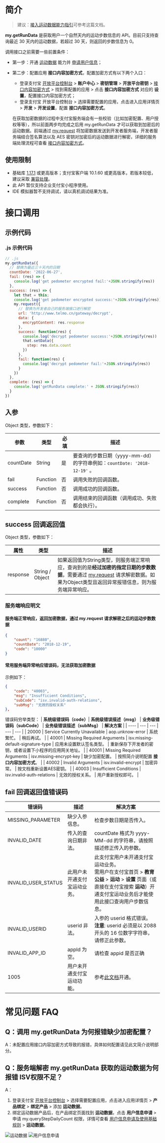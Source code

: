 # 简介

> 建议：[接入运动数据能力指引](https://opendocs.alipay.com/b/03al9a#%E6%8E%A5%E5%85%A5%E6%8C%87%E5%BC%95)可参考这篇文档。

**my.getRunData** 是获取用户一个自然天内的运动步数信息的 API。目前只支持查询最近 30 天内的运动数据，若超过 30 天，则返回的步数信息为 0。

调用接口之前需要一些前置条件：
- 第一步：开通 [运动数据](https://opendocs.alipay.com/mini/introduce/rundata) 能力并 [申请用户信息](https://opendocs.alipay.com/common/02kkuu)；
- 第二步：配置应用 **接口内容加密方式**，配置加密方式有以下两个入口：
  - 登录支付宝 [开放平台控制台](https://open.alipay.com/dev/workspace) > **账户中心** > **密钥管理** > **开放平台密钥** > [接口内容加密方式](https://openhome.alipay.com/dev/workspace/key-manage) > 找到需配置的应用 > 点击 **接口内容加密方式** 对应的 **设置**，配置接口内容加密方式；
  - 登录支付宝 开放平台控制台 > 选择需要配置的应用，点击进入应用详情页 > **开发** > **开发设置**，配置 **接口内容加密方式**。

  在获取加密数据的过程中支付宝服务端会有一些校验（比如加密配置、用户授权等等），所以前面两步均完成之后用 my.getRunData 才可以获取到加密后的运动数据。前端通过 [my.request](https://opendocs.alipay.com/mini/api/owycmh) 将加密数据发送到开发者服务端，开发者服务端结合签名算法以及 AES 密钥对加密后的运动数据进行解密，详细的服务端处理流程可查看 [接口内容加密方式](https://opendocs.alipay.com/common/02mse3)。

## 使用限制

- 基础库 [1.17.1](https://opendocs.alipay.com/mini/framework/lib) 或更高版本；支付宝客户端 10.1.60 或更高版本，若版本较低，建议采取 [兼容处理](https://opendocs.alipay.com/mini/framework/compatibility)。
- 此 API 暂仅支持企业支付宝小程序使用。
- IDE 模拟器暂不支持调试，请以真机调试结果为准。

# 接口调用

## 示例代码

### .js 示例代码
```javascript
// .js
my.getRunData({
  // 替换为最近三十天内的日期
  countDate: '2022-06-27',
  fail: (res) => {
    console.log('get pedometer encrypted fail:'+JSON.stringify(res))
  },
  success: (res) => {
    let that = this;
    console.log('get pedometer encrypted success:'+JSON.stringify(res))
    my.request({
      // 替换为开发者自己的服务端接口进行解密
      url: 'http://www.telmo.cn/gateway/decrypt',
      data: {
        encryptContent: res.response
      },
      success: function(res) {
        console.log('decrypt pedometer success:'+JSON.stringify(res))
        that.setData({
          step: res.data.count
        })
      },
      fail: function(res) {
        console.log('decrypt pedometer fail:'+JSON.stringify(res))
      }
    })
  },
  complete: (res) => {
    console.log('getRunData complete:' + JSON.stringify(res))
  }
})
```

## 入参

Object 类型，参数如下：

| **参数** | **类型** | **必填** | **描述** |
| --- | --- | --- | --- |
| countDate | String | 是 | 要查询的步数日期（yyyy-mm-dd）的字符串例如：`countDate: '2018-12-19'` 。 |
| fail | Function | 否 | 调用失败的回调函数。 |
| success | Function | 否 | 调用成功的回调函数。 |
| complete | Function | 否 | 调用结束的回调函数（调用成功、失败都会执行）。 |

## success 回调返回值 

Object 类型，参数如下：

| **属性** | **类型** | **描述** |
| --- | --- | --- |
| response | String / Object | 如果返回值为String类型，则服务端正常响应，查询到的是**经过加密的指定日期的步数数据**，需要通过 [my.request](https://opendocs.alipay.com/mini/api/owycmh) 请求解密数据。如果为Object类型且返回异常报错信息，则为服务端异常响应。 |

### 服务端响应明文
#### 服务端正常响应，返回加密数据，通过 my.request 请求解密之后的运动步数数据
```json
{
    "count": "16880",
    "countDate": "2018-12-19",
    "code": "10000"
}
```
#### 常用服务端异常响应错误码，无法获取加密数据

示例如下：

```json
{
    "code": "40003",
    "msg": "Insufficient Conditions",
    "subCode": "isv.invalid-auth-relations",
    "subMsg": "无效的授权关系"
},
```
错误码穷举类型：
| **系统级错误码（code）**| **系统级错误描述（msg）** | **业务级错误码（subCode）**  | **业务级错误描述（subMsg）** | **解决方案** |
| ---- | --- | --- | --- | --- |
| 20000 | Service Currently Unavailable | aop.unknow-error | 系统繁忙。 | 稍后再试。 |
| 40001 | Missing Required Arguments | isv.missing-default-signature-type | 应用未设置默认签名类型。 | 重新保存下开发者的密钥，或者设置下小程序的应用网关地址。 |
| 40001 | Missing Required Arguments  | isv.missing-encrypt-key | 缺少加密配置。 | 按照简介说明配置 **接口内容加密方式**。 |
| 40002 | Invalid Arguments  | isv.invalid-encrypt | 加密异常。 | 按文档重新设置AES密钥。 |
| 40003 | Insufficient Conditions | isv.invalid-auth-relations | 无效的授权关系。 | 用户重新授权即可。 |


## fail 回调返回值错误码
| **错误码** | **描述** | **解决方案** |
| --- | --- | --- |
| MISSING_PARAMETER | 缺少入参信息。 | 检查步数日期是否传入。 |
| INVALID_DATE | 传入的查询日期非法。 | countDate 格式为 yyyy-MM-dd 的字符串，请按照描述修正传入的参数。 |
| INVALID_USER_STATUS | 此用户未开通支付宝运动业务。 | 此支付宝用户未开通支付宝运动业务。<br />需用户在支付宝首页 > **教育公益** > **运动** > **设置** 页面（或直接在支付宝搜索 **运动**）开通支付宝运动业务后才能使用此接口查询用户步数信息。 |
| INVALID_USERID | userid 非法。 | 入参的 userid 格式错误。<br />**注意**: userid 必须是以 2088 开头的 16 位数字字符串，请修正此参数。 |
| INVALID_APP_ID | appId 为空。 | 请检查 appid 是否正确 |
| 1005 | 用户未开通支付宝运动功能。 | 参考[此文档](https://opendocs.alipay.com/mini/introduce/rundata)开通。 |

# 常见问题 FAQ

## Q：调用 my.getRunData 为何报错缺少加密配置？
A：未配置应用接口内容加密方式导致的报错，具体如何配置请见此文简介说明部分。

## Q：服务端解密 my.getRunData 获取的运动数据为何报错 ISV权限不足？
A：
1. 登录支付宝 [开放平台控制台](https://open.alipay.com/dev/workspace) > 选择需要配置应用，点击进入应用详情页 > **产品绑定** > **绑定产品** > 添加 **运动数据**。
2. 绑定运动数据产品后，在产品绑定页面找到 **运动数据**，点击 **用户信息申请** > 申请 my.queryStepDailyCount 权限，详情可查看 [用户信息申请及使用基础规则](https://opendocs.alipay.com/common/02kkuu) > **运动数据**。

![运动数据](https://gw.alipayobjects.com/mdn/rms_390dfd/afts/img/A*9BfURadvtPUAAAAAAAAAAAAAARQnAQ)
![用户信息申请](https://gw.alipayobjects.com/mdn/rms_390dfd/afts/img/A*-PA8QLoNqPQAAAAAAAAAAAAAARQnAQ)
